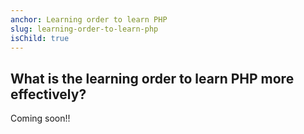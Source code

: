 ```yaml
---
anchor: Learning order to learn PHP
slug: learning-order-to-learn-php
isChild: true
---
```


## What is the learning order to learn PHP more effectively?
Coming soon!!